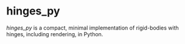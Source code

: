 # hinges_py
*hinges_py* is a compact, minimal implementation of rigid-bodies with hinges, including rendering, in Python.
